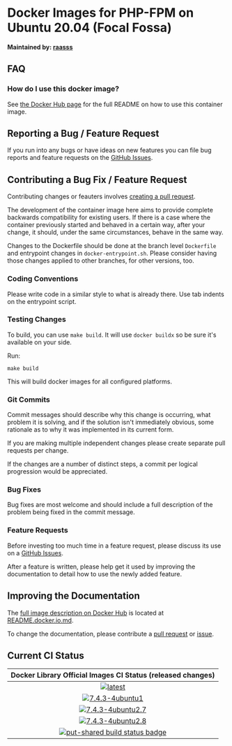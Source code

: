 # Docker Images for PHP-FPM on Ubuntu 20.04 (Focal Fossa)

**Maintained by: [raasss](https://github.com/raasss/)**

## FAQ

### How do I use this docker image?

See [the Docker Hub page](https://hub.docker.com/repository/docker/raasss/php-fpm-ubuntu-20.04/general) for the full README on how to use this container image.

## Reporting a Bug / Feature Request

If you run into any bugs or have ideas on new features you can file bug reports and feature requests on the [GitHub Issues](https://github.com/raasss/docker-php-fpm-ubuntu-20.04/issues).

## Contributing a Bug Fix / Feature Request

Contributing changes or feauters involves [creating a pull request](https://github.com/raasss/docker-php-fpm-ubuntu-20.04/pulls).

The development of the container image here aims to provide complete backwards compatibility for existing users. If there is a case where the container previously started and behaved in a certain way, after your change, it should, under the same circumstances, behave in the same way.

Changes to the Dockerfile should be done at the branch level `Dockerfile` and entrypoint changes in `docker-entrypoint.sh`. Please consider having those changes applied to other branches, for other versions, too.

### Coding Conventions

Please write code in a similar style to what is already there. Use tab indents on the entrypoint script.

### Testing Changes

To build, you can use `make build`. It will use `docker buildx` so be sure it's available on your side.

Run:
```
make build
```

This will build docker images for all configured platforms.

### Git Commits

Commit messages should describe why this change is occurring, what problem it is solving, and if the solution isn't immediately obvious, some rationale as to why it was implemented in its current form. 

If you are making multiple independent changes please create separate pull requests per change.

If the changes are a number of distinct steps, a commit per logical progression would be appreciated.

### Bug Fixes

Bug fixes are most welcome and should include a full description of the problem being fixed in the commit message.

### Feature Requests

Before investing too much time in a feature request, please discuss its use on a [GitHub Issues](https://github.com/raasss/docker-php-fpm-ubuntu-20.04/issues).

After a feature is written, please help get it used by improving the documentation to detail how to use the newly added feature.

## Improving the Documentation

The [full image description on Docker Hub](https://hub.docker.com/r/raasss/php-fpm-ubuntu-20.04) is located at  [README.docker.io.md](https://github.com/raasss/docker-php-fpm-ubuntu-20.04/blob/main/README.docker.io.md).

To change the documentation, please contribute a [pull request](https://github.com/raasss/docker-php-fpm-ubuntu-20.04/pulls) or [issue](https://github.com/raasss/docker-php-fpm-ubuntu-20.04/issues).


## Current CI Status

| Docker Library Official Images CI Status (released changes) |
|:-:|
| [![latest](https://github.com/raasss/docker-php-fpm-ubuntu-20.04/actions/workflows/latest.yml/badge.svg)](https://github.com/raasss/docker-php-fpm-ubuntu-20.04/actions/workflows/latest.yml) |
| [![7.4.3-4ubuntu1](https://github.com/raasss/docker-php-fpm-ubuntu-20.04/actions/workflows/7.4.3-4ubuntu1.yml/badge.svg)](https://github.com/raasss/docker-php-fpm-ubuntu-20.04/actions/workflows/7.4.3-4ubuntu1.yml) |
| [![7.4.3-4ubuntu2.7](https://github.com/raasss/docker-php-fpm-ubuntu-20.04/actions/workflows/7.4.3-4ubuntu2.7.yml/badge.svg)](https://github.com/raasss/docker-php-fpm-ubuntu-20.04/actions/workflows/7.4.3-4ubuntu2.7.yml) |
| [![7.4.3-4ubuntu2.8](https://github.com/raasss/docker-php-fpm-ubuntu-20.04/actions/workflows/7.4.3-4ubuntu2.8.yml/badge.svg)](https://github.com/raasss/docker-php-fpm-ubuntu-20.04/actions/workflows/7.4.3-4ubuntu2.8.yml) |
| [![put-shared build status badge](https://img.shields.io/jenkins/s/https/doi-janky.infosiftr.net/job/put-shared/job/light/job/mariadb.svg?label=put-shared)](https://doi-janky.infosiftr.net/job/put-shared/job/light/job/mariadb/) |
